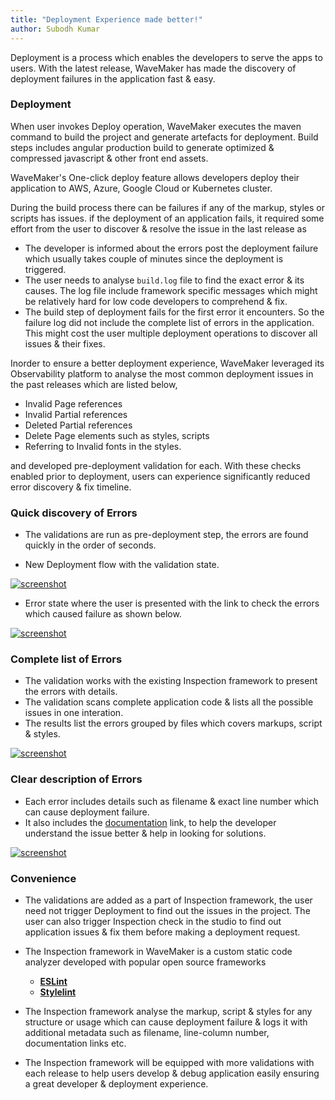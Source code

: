 ```yaml
---
title: "Deployment Experience made better!"
author: Subodh Kumar
---
```


Deployment is a process which enables the developers to serve the apps to users. 
With the latest release, WaveMaker has made the discovery of deployment failures in the application fast & easy.

<!-- truncate -->


### Deployment

When user invokes Deploy operation, WaveMaker executes the maven command to build the project and generate artefacts for deployment. 
Build steps includes angular production build  to generate optimized & compressed javascript & other front end assets. 

WaveMaker's One-click deploy feature allows developers deploy their application to AWS, Azure, Google Cloud or Kubernetes cluster.

During the build process there can be failures if any of the markup, styles or scripts has issues. if the deployment of an application fails, it required some effort from the user to discover & resolve the issue in the last release as

* The developer is informed about the errors post the deployment failure which usually takes couple of minutes since the deployment is triggered.
* The user needs to analyse `build.log` file to find the exact error & its causes. The log file include framework specific messages which might be relatively hard for low code developers to comprehend & fix.
* The build step of deployment fails for the first error it encounters. So the failure log did not include the complete list of errors in the application. This might cost the user multiple deployment operations to discover all issues & their fixes.

Inorder to ensure a better deployment experience, WaveMaker leveraged its Observability platform to analyse the most common deployment issues in the past releases which are listed below, 

* Invalid Page references
* Invalid Partial references
* Deleted Partial references
* Delete Page elements such as styles, scripts
* Referring to Invalid fonts in the styles.

and developed pre-deployment validation for each. With these checks enabled prior to deployment, users can experience significantly reduced error discovery & fix timeline.

### Quick discovery of Errors

* The validations are run as pre-deployment step, the errors are found quickly in the order of seconds.

* New Deployment flow with the validation state. 

[![screenshot](/learn/assets/wm-blog-deploy-01-check.png)](/learn/assets/wm-blog-deploy-01-check.png)

* Error state where the user is presented with the link to check the errors which caused failure as shown below.

[![screenshot](/learn/assets/wm-blog-deploy-02-error.png)](/learn/assets/wm-blog-deploy-02-error.png)


### Complete list of Errors

* The validation works with the existing Inspection framework to present the errors with details. 
* The validation scans complete application code & lists all the possible issues in one interation.
* The results list the errors grouped by files which covers markups, script & styles. 

[![screenshot](/learn/assets/wm-blog-deploy-03-list.png)](/learn/assets/wm-blog-deploy-03-list.png)


### Clear description of Errors
* Each error includes details such as filename & exact line number which can cause deployment failure.
* It also includes the [documentation](/learn/app-development/dev-integration/inspection-framework#__docusaurus) link, to help the developer understand the issue better & help in looking for solutions.

[![screenshot](/learn/assets/wm-blog-deploy-04-detail.png)](/learn/assets/wm-blog-deploy-04-detail.png)

### Convenience

* The validations are added as a part of Inspection framework, the user need not trigger Deployment to find out the issues in the project. 
The user can also trigger Inspection check in the studio to find out application issues & fix them before making a deployment request.


* The Inspection framework in WaveMaker is a custom static code analyzer developed with popular open source frameworks
  * [**ESLint**](https://eslint.org/) 
  * [**Stylelint**](https://stylelint.io/)
* The Inspection framework analyse the markup, script & styles for any structure or usage which can cause deployment failure & logs it with additional metadata such as filename, line-column number, documentation links etc.
* The Inspection framework will be equipped with more validations with each release to help users develop & debug application easily ensuring a great developer & deployment experience.








